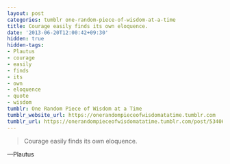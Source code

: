 ```yaml
---
layout: post
categories: tumblr one-random-piece-of-wisdom-at-a-time
title: Courage easily finds its own eloquence.
date: '2013-06-20T12:00:42+09:30'
hidden: true
hidden-tags:
- Plautus
- courage
- easily
- finds
- its
- own
- eloquence
- quote
- wisdom
tumblr: One Random Piece of Wisdom at a Time
tumblr_website_url: https://onerandompieceofwisdomatatime.tumblr.com
tumblr_url: https://onerandompieceofwisdomatatime.tumblr.com/post/53406963237/courage-easily-finds-its-own-eloquence
---
```

> Courage easily finds its own eloquence.

—Plautus
